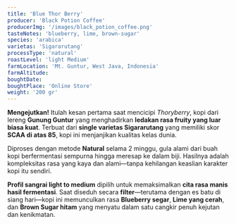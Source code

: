 ```yaml
---
title: 'Blue Thor Berry'
producer: 'Black Potion Coffee'
producerImg: '/images/black_potion_coffee.png'
tasteNotes: 'blueberry, lime, brown-sugar'
species: 'arabica'
varietas: 'Sigararutang'
processType: 'natural'
roastLevel: 'light Medium'
farmLocation: 'Mt. Guntur, West Java, Indonesia'
farmAltitude: 
boughtDate: 
boughtPlace: 'Online Store'
weight: '200 gr' 
---
```


**Mengejutkan!** Itulah kesan pertama saat mencicipi _Thoryberry_, kopi dari lereng **Gunung Guntur** yang menghadirkan **ledakan rasa fruity yang luar biasa kuat**. Terbuat dari **single varietas Sigararutang** yang memiliki skor **SCAA di atas 85**, kopi ini menjanjikan kualitas kelas dunia.

Diproses dengan metode **Natural** selama 2 minggu, gula alami dari buah kopi berfermentasi sempurna hingga meresap ke dalam biji. Hasilnya adalah kompleksitas rasa yang kaya dan alami—tanpa kehilangan keaslian karakter kopi itu sendiri.

**Profil sangrai light to medium** dipilih untuk memaksimalkan **cita rasa manis hasil fermentasi**. Saat diseduh secara **filter**—terutama dengan es batu di siang hari—kopi ini memunculkan rasa **Blueberry segar**, **Lime yang cerah**, dan **Brown Sugar hitam** yang menyatu dalam satu cangkir penuh kejutan dan kenikmatan.
